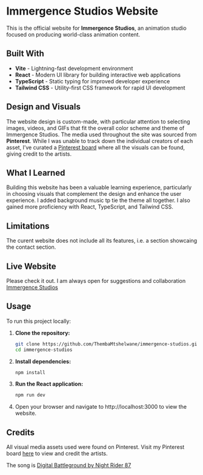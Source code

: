 # Immergence Studios Website

This is the official website for **Immergence Studios**, an animation studio focused on producing world-class animation content.

## Built With

- **Vite** - Lightning-fast development environment
- **React** - Modern UI library for building interactive web applications
- **TypeScript** - Static typing for improved developer experience
- **Tailwind CSS** - Utility-first CSS framework for rapid UI development

## Design and Visuals

The website design is custom-made, with particular attention to selecting images, videos, and GIFs that fit the overall color scheme and theme of Immergence Studios. The media used throughout the site was sourced from **Pinterest**. While I was unable to track down the individual creators of each asset, I’ve curated a [Pinterest board](https://za.pinterest.com/thembamtshelwane/immergence-studios-demo/) where all the visuals can be found, giving credit to the artists.

## What I Learned

Building this website has been a valuable learning experience, particularly in choosing visuals that complement the design and enhance the user experience. I added background music tp tie the theme all together. I also gained more proficiency with React, TypeScript, and Tailwind CSS.

## Limitations

The curent website does not include all its features, i.e. a section showcaing the contact section.

## Live Website

Please check it out. I am always open for suggestions and collaboration [Immergence Studios](https://immergence-studios.vercel.app/)

## Usage

To run this project locally:

1. **Clone the repository:**

   ```bash
   git clone https://github.com/ThembaMtshelwane/immergence-studios.git
   cd immergence-studios

   ```

2. **Install dependencies:**

   ```bash
   npm install

   ```

3. **Run the React application:**

   ```bash
   npm run dev

   ```

4. Open your browser and navigate to http://localhost:3000 to view the website.

## Credits

All visual media assets used were found on Pinterest. Visit my Pinterest board [here](https://za.pinterest.com/thembamtshelwane/immergence-studios-demo/) to view and credit the artists.

The song is [Digital Battleground by Night Rider 87](https://artlist.io/royalty-free-music/song/digital-battleground/77628)
